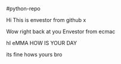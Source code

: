 #python-repo

Hi This is envestor from github x

Wow right back at you Envestor from ecmac 


hI eMMA HOW IS YOUR DAY

its fine hows yours bro

